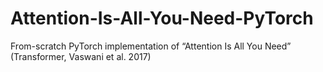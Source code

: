 # Attention-Is-All-You-Need-PyTorch
From-scratch PyTorch implementation of “Attention Is All You Need” (Transformer, Vaswani et al. 2017)
